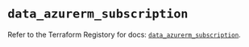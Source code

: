 # `data_azurerm_subscription`

Refer to the Terraform Registory for docs: [`data_azurerm_subscription`](https://registry.terraform.io/providers/hashicorp/azurerm/3.82.0/docs/data-sources/subscription).

